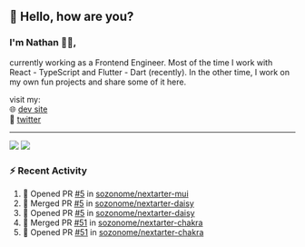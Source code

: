 ## 👋 Hello, how are you? 

### I'm Nathan 👨‍💻,

currently working as a Frontend Engineer. Most of the time I work with React - TypeScript and Flutter - Dart (recently). 
In the other time, I work on my own fun projects and share some of it here.

visit my:<br/>
🌐 [dev site](https://sznm.dev)<br/>
🦜 [twitter](https://twitter.com/sozonome)

---

![](https://komarev.com/ghpvc/?username=sozonome&color=grey)
![](https://hit.yhype.me/github/profile?user_id=17046154)

### :zap: Recent Activity

<!--START_SECTION:activity-->
1. 💪 Opened PR [#5](https://github.com/sozonome/nextarter-mui/pull/5) in [sozonome/nextarter-mui](https://github.com/sozonome/nextarter-mui)
2. 🎉 Merged PR [#5](https://github.com/sozonome/nextarter-daisy/pull/5) in [sozonome/nextarter-daisy](https://github.com/sozonome/nextarter-daisy)
3. 💪 Opened PR [#5](https://github.com/sozonome/nextarter-daisy/pull/5) in [sozonome/nextarter-daisy](https://github.com/sozonome/nextarter-daisy)
4. 🎉 Merged PR [#51](https://github.com/sozonome/nextarter-chakra/pull/51) in [sozonome/nextarter-chakra](https://github.com/sozonome/nextarter-chakra)
5. 💪 Opened PR [#51](https://github.com/sozonome/nextarter-chakra/pull/51) in [sozonome/nextarter-chakra](https://github.com/sozonome/nextarter-chakra)
<!--END_SECTION:activity-->

